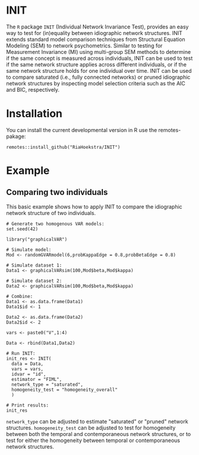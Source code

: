 # INIT

The `R` package `INIT` (Individual Network Invariance Test), provides an easy way to test for (in)equality between idiographic network structures. INIT extends standard model comparison techniques from Structural Equation Modeling (SEM) to network psychometrics. Similar to testing for Measurement Invariance (MI) using multi-group SEM methods to determine if the same concept is measured across individuals, INIT can be used to test if the same network structure applies across different individuals, or if the same network structure holds for one individual over time. INIT can be used to compare saturated (i.e., fully connected networks) or pruned idiographic network structures by inspecting model selection criteria such as the AIC and BIC, respectively.

# Installation 

You can install the current developmental version in R use the remotes-pakage:

```
remotes::install_github("RiaHoekstra/INIT")
```

# Example

## Comparing two individuals

This basic example shows how to apply INIT to compare the idiographic network structure of two individuals.

```
# Generate two homogenous VAR models:
set.seed(42)

library("graphicalVAR")

# Simulate model:
Mod <- randomGVARmodel(6,probKappaEdge = 0.8,probBetaEdge = 0.8)

# Simulate dataset 1:
Data1 <- graphicalVARsim(100,Mod$beta,Mod$kappa)

# Simulate dataset 2:
Data2 <- graphicalVARsim(100,Mod$beta,Mod$kappa)

# Combine:
Data1 <- as.data.frame(Data1)
Data1$id <- 1

Data2 <- as.data.frame(Data2)
Data2$id <- 2

vars <- paste0("V",1:4)

Data <- rbind(Data1,Data2)

# Run INIT:
init_res <- INIT(
  data = Data,
  vars = vars,
  idvar = "id",
  estimator = "FIML",
  network_type = "saturated",
  homogeneity_test = "homogeneity_overall"
  )

# Print results:
init_res
```

`network_type` can be adjusted to estimate "saturated" or "pruned" network structures. `homogeneity_test` can be adjusted to test for homogeneity between both the temporal and contemporaneous network structures, or to test for either the homogeneity between temporal or contemporaneous network structures. 
